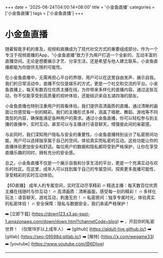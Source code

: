 +++
date = '2025-06-24T04:00:14+08:00'
title = '小金鱼直播'
categories = ['小金鱼直播']
tags = ['小金鱼直播']
+++

# 小金鱼直播

随着智能手机的普及，视频和直播成为了现代社交方式的重要组成部分。作为一个专注于视频直播的App，“小金鱼直播”致力于为用户打造一个全新的、互动丰富的直播空间。无论是想要展示才艺、分享生活，还是希望与他人建立联系，小金鱼直播都能为你提供无限的可能性。

在小金鱼直播中，无需再担心平台的界限，用户可以在这里自由发声、展示自我。我们的日常活动中，直播不仅仅是娱乐的方式，更是一个社交和交流的平台。小金鱼直播上，每天有数百位优质主播在线，为你带来多样化的直播内容。通过这些互动，你不仅能享受到高质量的视听体验，还能结识来自五湖四海的朋友。

小金鱼直播也特别注重用户的观看体验。我们提供高清画质的直播，通过清晰的画面让你感受每一刻的精彩。我们的主播形式多样，涵盖了唱歌、舞蹈、游戏等不同类型的内容，确保能满足各种用户的需求。通过小金鱼直播，你可以轻松参与到主播的直播中，实时互动，甚至可以与主播进行语音聊天，增强彼此间的亲密感。

与此同时，我们深知用户隐私与安全的重要性。小金鱼直播特别设计了私密房间功能，用户可以选择独享属于自己的空间，体验真实而私密的互动。这些功能让你的直播体验更加安全和舒适。每位用户的数据和隐私都将受到严格保护，让你在享受直播乐趣的同时，拥有充分的安全感。

总之，小金鱼直播不仅是一个展示自我和分享生活的平台，更是一个充满互动与欢乐的社区。在这里，成年人可以找到属于自己的专属空间，探索更多直播可能性，享受精彩的实时互动体验。

【6D直播】
成年人的专属空间，实时互动尽享精彩
🔥 精选主播：每天数百位优质主播在线随时与你互动！
🔥 高清画质：清晰画面，感受每一刻的精彩！
🔥 多样化玩法：语音聊天、游戏互动，刺激无穷！
🔥 私密房间：独享专属时光，体验真实的私密体验！
🔥 安全保障：隐私与数据安全，我们承诺严格保护！

➡️ [立即下载] (https://down123.s3.ap-east-1.amazonaws.com/down/down.html?channelCode=blog) ⬅️ ，开启你的私密世界！
（仅限18岁以上成年人）
➡️ [github] (https://aldult-live.github.io/)
➡️ [gitlab] (https://seo-09598d.gitlab.io/)
➡️ [推特] (https://x.com/wegame33)
➡️ [youtube] (https://www.youtube.com/@6Dlive)

---
